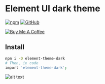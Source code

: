 # Element UI dark theme
[![npm](https://img.shields.io/npm/dt/element-theme-dark.svg)](https://www.npmjs.com/package/element-theme-dark)
[![GitHub](https://img.shields.io/github/license/mashape/apistatus.svg)](https://github.com/Arattian/element-theme-dark/blob/master/LICENSE)

<a href="https://www.buymeacoffee.com/tQSoDLK" target="_blank"><img src="https://www.buymeacoffee.com/assets/img/custom_images/black_img.png" alt="Buy Me A Coffee" style="height: auto !important;width: auto !important;" ></a>
## Install

```bash
npm i -D element-theme-dark
# Then, in code
import 'element-theme-dark';
```
![alt text](https://i.imgur.com/d1dKzUF.png)
